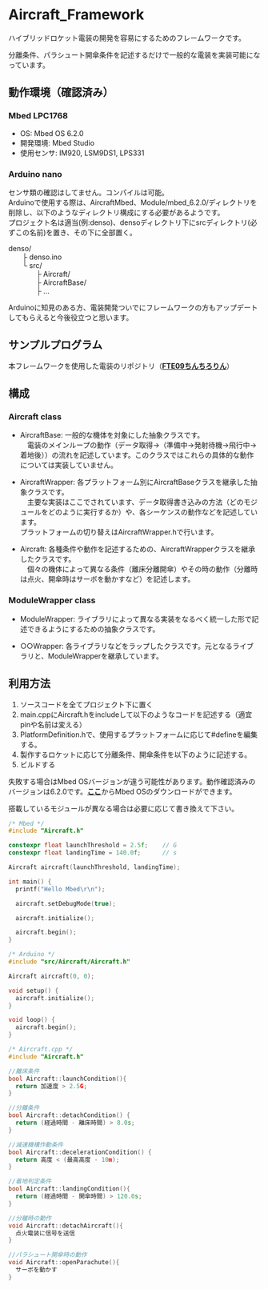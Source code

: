 # Aircraft_Framework
ハイブリッドロケット電装の開発を容易にするためのフレームワークです。

分離条件、パラシュート開傘条件を記述するだけで一般的な電装を実装可能になっています。

## 動作環境（確認済み）
### Mbed LPC1768
- OS: Mbed OS 6.2.0
- 開発環境: Mbed Studio
- 使用センサ: IM920, LSM9DS1, LPS331

### Arduino nano

  センサ類の確認はしてません。コンパイルは可能。<br>
  Arduinoで使用する際は、AircraftMbed、Module/mbed_6.2.0/ディレクトリを削除し、以下のようなディレクトリ構成にする必要があるようです。<br>
  プロジェクト名は適当(例:denso)、densoディレクトリ下にsrcディレクトリ(必ずこの名前)を置き、その下に全部置く。

  denso/<br>
  &emsp;&emsp;├ denso.ino<br>
  &emsp;&emsp;└ src/<br>
  &emsp;&emsp;&emsp;&emsp;├ Aircraft/<br>
  &emsp;&emsp;&emsp;&emsp;├ AircraftBase/<br>
  &emsp;&emsp;&emsp;&emsp;├ ...
  
  Arduinoに知見のある方、電装開発ついでにフレームワークの方もアップデートしてもらえると今後役立つと思います。

## サンプルプログラム
本フレームワークを使用した電装のリポジトリ（[**FTE09ちんちろりん**](https://github.com/FROM-THE-EARTH/FTE09_chinchirorin)）

## 構成
### Aircraft class

- AircraftBase: 一般的な機体を対象にした抽象クラスです。<br>
　電装のメインループの動作（データ取得→（準備中→発射待機→飛行中→着地後））の流れを記述しています。このクラスではこれらの具体的な動作については実装していません。

- AircraftWrapper: 各プラットフォーム別にAircraftBaseクラスを継承した抽象クラスです。<br>
　主要な実装はここでされています、データ取得書き込みの方法（どのモジュールをどのように実行するか）や、各シーケンスの動作などを記述しています。<br>
プラットフォームの切り替えはAircraftWrapper.hで行います。

- Aircraft: 各種条件や動作を記述するための、AircraftWrapperクラスを継承したクラスです。<br>
　個々の機体によって異なる条件（離床分離開傘）やその時の動作（分離時は点火、開傘時はサーボを動かすなど）を記述します。

### ModuleWrapper class
- ModuleWrapper: ライブラリによって異なる実装をなるべく統一した形で記述できるようにするための抽象クラスです。

- ○○Wrapper: 各ライブラリなどをラップしたクラスです。元となるライブラリと、ModuleWrapperを継承しています。

## 利用方法
1. ソースコードを全てプロジェクト下に置く
2. main.cppにAircraft.hをincludeして以下のようなコードを記述する（適宜pinや名前は変える）
3. PlatformDefinition.hで、使用するプラットフォームに応じて#defineを編集する。
4. 製作するロケットに応じて分離条件、開傘条件を以下のように記述する。
5. ビルドする

失敗する場合はMbed OSバージョンが違う可能性があります。動作確認済みのバージョンは6.2.0です。[**ここ**](https://os.mbed.com/mbed-os/releases/)からMbed OSのダウンロードができます。

搭載しているモジュールが異なる場合は必要に応じて書き換えて下さい。

```C++
/* Mbed */ 
#include "Aircraft.h"

constexpr float launchThreshold = 2.5f;    // G
constexpr float landingTime = 140.0f;      // s

Aircraft aircraft(launchThreshold, landingTime);

int main() {
  printf("Hello Mbed\r\n");

  aircraft.setDebugMode(true);

  aircraft.initialize();

  aircraft.begin();
}

/* Arduino */
#include "src/Aircraft/Aircraft.h"

Aircraft aircraft(0, 0);

void setup() {
  aircraft.initialize();
}

void loop() {
  aircraft.begin();
}

```


```C++
/* Aircraft.cpp */
#include "Aircraft.h"

//離床条件
bool Aircraft::launchCondition(){
  return 加速度 > 2.5G;
}

//分離条件
bool Aircraft::detachCondition() {
  return (経過時間 - 離床時間) > 8.0s;
}

//減速機構作動条件
bool Aircraft::decelerationCondition() {
  return 高度 < (最高高度 - 10m);
}

//着地判定条件
bool Aircraft::landingCondition(){
  return (経過時間 - 開傘時間) > 120.0s;
}

//分離時の動作
void Aircraft::detachAircraft(){
  点火電装に信号を送信
}

//パラシュート開傘時の動作
void Aircraft::openParachute(){
  サーボを動かす
}
```